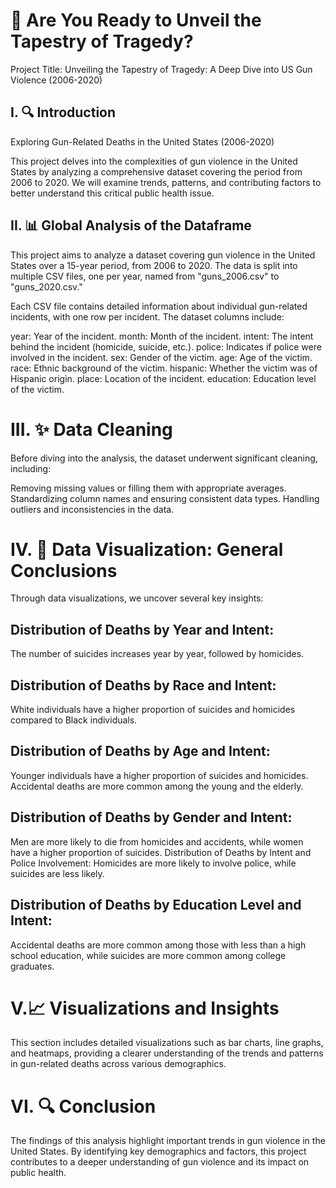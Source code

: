 # 🌟 Are You Ready to Unveil the Tapestry of Tragedy?

Project Title: Unveiling the Tapestry of Tragedy: A Deep Dive into US Gun Violence (2006-2020)

## I. 🔍 Introduction
Exploring Gun-Related Deaths in the United States (2006-2020)

This project delves into the complexities of gun violence in the United States by analyzing a comprehensive dataset covering the period from 2006 to 2020. We will examine trends, patterns, and contributing factors to better understand this critical public health issue.

## II. 📊 Global Analysis of the Dataframe
This project aims to analyze a dataset covering gun violence in the United States over a 15-year period, from 2006 to 2020. The data is split into multiple CSV files, one per year, named from "guns_2006.csv" to "guns_2020.csv."

Each CSV file contains detailed information about individual gun-related incidents, with one row per incident. The dataset columns include:

year: Year of the incident.
month: Month of the incident.
intent: The intent behind the incident (homicide, suicide, etc.).
police: Indicates if police were involved in the incident.
sex: Gender of the victim.
age: Age of the victim.
race: Ethnic background of the victim.
hispanic: Whether the victim was of Hispanic origin.
place: Location of the incident.
education: Education level of the victim.

# III. ✨ Data Cleaning 
Before diving into the analysis, the dataset underwent significant cleaning, including:

Removing missing values or filling them with appropriate averages.
Standardizing column names and ensuring consistent data types.
Handling outliers and inconsistencies in the data.

# IV. 👀 Data Visualization: General Conclusions
Through data visualizations, we uncover several key insights:

## Distribution of Deaths by Year and Intent:
The number of suicides increases year by year, followed by homicides.
## Distribution of Deaths by Race and Intent:
White individuals have a higher proportion of suicides and homicides compared to Black individuals.
## Distribution of Deaths by Age and Intent:
Younger individuals have a higher proportion of suicides and homicides. Accidental deaths are more common among the young and the elderly.
## Distribution of Deaths by Gender and Intent:
Men are more likely to die from homicides and accidents, while women have a higher proportion of suicides.
Distribution of Deaths by Intent and Police Involvement:
Homicides are more likely to involve police, while suicides are less likely.
## Distribution of Deaths by Education Level and Intent:
Accidental deaths are more common among those with less than a high school education, while suicides are more common among college graduates.

# V.📈 Visualizations and Insights
This section includes detailed visualizations such as bar charts, line graphs, and heatmaps, providing a clearer understanding of the trends and patterns in gun-related deaths across various demographics.

# VI. 🔍 Conclusion
The findings of this analysis highlight important trends in gun violence in the United States. By identifying key demographics and factors, this project contributes to a deeper understanding of gun violence and its impact on public health.
